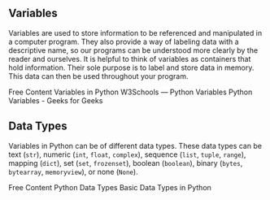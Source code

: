 ## Variables

Variables are used to store information to be referenced and manipulated in a computer program. They also provide a way of labeling data with a descriptive name, so our programs can be understood more clearly by the reader and ourselves. It is helpful to think of variables as containers that hold information. Their sole purpose is to label and store data in memory. This data can then be used throughout your program.

<ResourceGroupTitle>Free Content</ResourceGroupTitle>
<BadgeLink colorScheme='yellow' badgeText='Read' href='https://realpython.com/python-variables'>Variables in Python</BadgeLink>
<BadgeLink colorScheme='yellow' badgeText='Read' href='https://www.w3schools.com/python/python_variables.asp'>W3Schools — Python Variables</BadgeLink>
<BadgeLink colorScheme='yellow' badgeText='Read' href='https://www.geeksforgeeks.org/python-variables/'>Python Variables - Geeks for Geeks</BadgeLink>

## Data Types

Variables in Python can be of different data types. These data types can be text (`str`), numeric (`int`, `float`, `complex`), sequence (`list`, `tuple`, `range`), mapping (`dict`), set (`set`, `frozenset`), boolean (`boolean`), binary (`bytes`, `bytearray`, `memoryview`), or none (`None`).

<ResourceGroupTitle>Free Content</ResourceGroupTitle>
<BadgeLink colorScheme='yellow' badgeText='Read' href='https://www.w3schools.com/python/python_datatypes.asp'>Python Data Types</BadgeLink>
<BadgeLink colorScheme='yellow' badgeText='Read' href='https://realpython.com/python-data-types/'>Basic Data Types in Python</BadgeLink>






